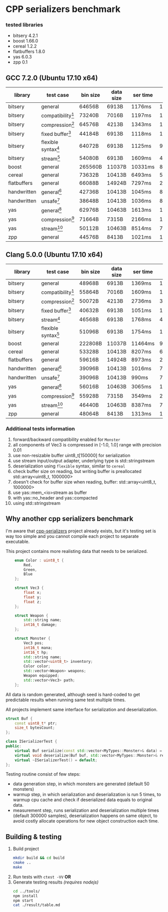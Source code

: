 # CPP serializers benchmark

### tested libraries
* bitsery 4.2.1
* boost 1.66.0
* cereal 1.2.2
* flatbuffers 1.8.0
* yas 6.0.3
* zpp 0.1

## GCC 7.2.0 (Ubuntu 17.10 x64)

| library     | test case                                                    | bin size | data size | ser time | des time |
| ----------- | ------------------------------------------------------------ | -------- | --------- | -------- | -------- |
| bitsery     | general                                                      | 64656B   | 6913B     | 1176ms   | 1158ms   |
| bitsery     | compatibility[<sup>1</sup>](#additional-tests-information)   | 73240B   | 7016B     | 1197ms   | 1410ms   |
| bitsery     | compression[<sup>2</sup>](#additional-tests-information)     | 64576B   | 4213B     | 1343ms   | 1298ms   |
| bitsery     | fixed buffer[<sup>3</sup>](#additional-tests-information)    | 44184B   | 6913B     | 1118ms   | 1200ms   |
| bitsery     | flexible syntax[<sup>4</sup>](#additional-tests-information) | 64072B   | 6913B     | 1125ms   | 948ms    |
| bitsery     | stream[<sup>5</sup>](#additional-tests-information)          | 54080B   | 6913B     | 1609ms   | 4951ms   |
| boost       | general                                                      | 265560B  | 11037B    | 10331ms  | 8558ms   |
| cereal      | general                                                      | 73632B   | 10413B    | 6493ms   | 5482ms   |
| flatbuffers | general                                                      | 66088B   | 14924B    | 7297ms   | 2789ms   |
| handwritten | general[<sup>6</sup>](#additional-tests-information)         | 42736B   | 10413B    | 1045ms   | 885ms    |
| handwritten | unsafe[<sup>7</sup>](#additional-tests-information)          | 38648B   | 10413B    | 1036ms   | 846ms    |
| yas         | general[<sup>8</sup>](#additional-tests-information)         | 62976B   | 10463B    | 1613ms   | 1407ms   |
| yas         | compression[<sup>9</sup>](#additional-tests-information)     | 71664B   | 7315B     | 2166ms   | 1595ms   |
| yas         | stream[<sup>10</sup>](#additional-tests-information)         | 50112B   | 10463B    | 8514ms   | 7769ms   |
| zpp         | general                                                      | 44576B   | 8413B     | 1021ms   | 1061ms   |

## Clang 5.0.0 (Ubuntu 17.10 x64)

| library     | test case                                                    | bin size | data size | ser time | des time |
| ----------- | ------------------------------------------------------------ | -------- | --------- | -------- | -------- |
| bitsery     | general                                                      | 48968B   | 6913B     | 1369ms   | 1322ms   |
| bitsery     | compatibility[<sup>1</sup>](#additional-tests-information)   | 55864B   | 7016B     | 1609ms   | 1598ms   |
| bitsery     | compression[<sup>2</sup>](#additional-tests-information)     | 50072B   | 4213B     | 2736ms   | 3669ms   |
| bitsery     | fixed buffer[<sup>3</sup>](#additional-tests-information)    | 40632B   | 6913B     | 1051ms   | 1341ms   |
| bitsery     | stream[<sup>4</sup>](#additional-tests-information)          | 46568B   | 6913B     | 1768ms   | 4679ms   |
| bitsery     | flexible syntax[<sup>5</sup>](#additional-tests-information) | 51096B   | 6913B     | 1754ms   | 1425ms   |
| boost       | general                                                      | 222808B  | 11037B    | 11464ms  | 9882ms   |
| cereal      | general                                                      | 53328B   | 10413B    | 8207ms   | 6260ms   |
| flatbuffers | general                                                      | 59616B   | 14924B    | 8973ms   | 2617ms   |
| handwritten | general[<sup>6</sup>](#additional-tests-information)         | 39096B   | 10413B    | 1016ms   | 785ms    |
| handwritten | unsafe[<sup>7</sup>](#additional-tests-information)          | 39096B   | 10413B    | 990ms    | 755ms    |
| yas         | general[<sup>8</sup>](#additional-tests-information)         | 56016B   | 10463B    | 3065ms   | 1801ms   |
| yas         | compression[<sup>9</sup>](#additional-tests-information)     | 55928B   | 7315B     | 3549ms   | 2306ms   |
| yas         | stream[<sup>10</sup>](#additional-tests-information)         | 46440B   | 10463B    | 8387ms   | 7802ms   |
| zpp         | general                                                      | 48064B   | 8413B     | 1313ms   | 1124ms   |

### Additional tests information

1. forward\/backward compatibility enabled for `Monster`
2. all components of Vec3 is compressed in \[-1.0, 1.0\] range with precision 0.01
3. use non-resizable buffer uint8\_t\[150000\] for serialization
4. use stream input\/output adapter, underlying type is std::stringstream
5. deserialization using `flexible` syntax, similar to `cereal`
6. check buffer size on reading, but writing buffer is preallocated std::array&lt;uint8\_t, 1000000&gt;
7. doesn't check for buffer size when reading, buffer: std::array&lt;uint8\_t, 1000000&gt;
8. use yas::mem\_&lt;io&gt;stream as buffer
9. with yas::no\_header and yas::compacted
10. using std::stringstream

## Why another cpp serializers benchmark

I'm aware that [cpp-serializers](https://github.com/thekvs/cpp-serializers) project already exists, but it's testing set is way too simple and you cannot compile each project to separate executable.

This project contains more realisting data that needs to be serialized.
```cpp
    enum Color : uint8_t {
        Red,
        Green,
        Blue
    };

    struct Vec3 {
        float x;
        float y;
        float z;
    };

    struct Weapon {
        std::string name;
        int16_t damage;
    };

    struct Monster {
        Vec3 pos;
        int16_t mana;
        int16_t hp;
        std::string name;
        std::vector<uint8_t> inventory;
        Color color;
        std::vector<Weapon> weapons;
        Weapon equipped;
        std::vector<Vec3> path;
    };
```

All data is random generated, although seed is hard-coded to get predictable results when running same test multiple times.

All projects implement same interface for serialization and deserialization.
```cpp
struct Buf {
    const uint8_t* ptr;
    size_t bytesCount;
};

class ISerializerTest {
public:
    virtual Buf serialize(const std::vector<MyTypes::Monster>& data) = 0;
    virtual void deserialize(Buf buf, std::vector<MyTypes::Monster>& res) = 0;
    virtual ~ISerializerTest() = default;
};
```

Testing routine consist of few steps:
* data generation step, in which monsters are generated (default 50 monsters)
* warmup step, in which serialization and deserialization is run 5 times, to warmup cpu cache and check if deserialized data equals to original data.
* measurement step, runs serialization and deserialization multiple times (default 300000 samples),
  deserialization happens on same object, to avoid costly allocate operations for new object construction each time.

## Building & testing

1. Build project
    ```bash
    mkdir build && cd build
    cmake ..
    make
    ```
2. Run tests with `ctest -VV` **OR**
3. Generate testing results *(requires nodejs)*
    ```bash
    cd ../tools/
    npm install
    npm start
    cat ./result/table.md
    ```
